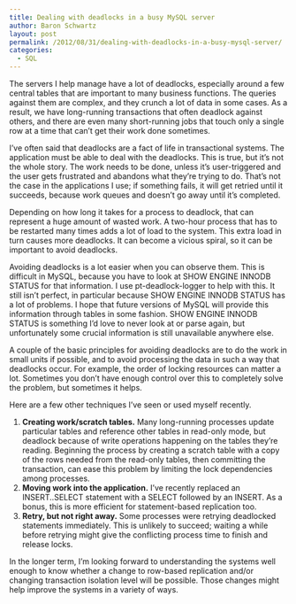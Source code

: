 ```yaml
---
title: Dealing with deadlocks in a busy MySQL server
author: Baron Schwartz
layout: post
permalink: /2012/08/31/dealing-with-deadlocks-in-a-busy-mysql-server/
categories:
  - SQL
---
```

The servers I help manage have a lot of deadlocks, especially around a few central tables that are important to many business functions. The queries against them are complex, and they crunch a lot of data in some cases. As a result, we have long-running transactions that often deadlock against others, and there are even many short-running jobs that touch only a single row at a time that can&#8217;t get their work done sometimes.

I&#8217;ve often said that deadlocks are a fact of life in transactional systems. The application must be able to deal with the deadlocks. This is true, but it&#8217;s not the whole story. The work needs to be done, unless it&#8217;s user-triggered and the user gets frustrated and abandons what they&#8217;re trying to do. That&#8217;s not the case in the applications I use; if something fails, it will get retried until it succeeds, because work queues and doesn&#8217;t go away until it&#8217;s completed.

Depending on how long it takes for a process to deadlock, that can represent a huge amount of wasted work. A two-hour process that has to be restarted many times adds a lot of load to the system. This extra load in turn causes more deadlocks. It can become a vicious spiral, so it can be important to avoid deadlocks.

Avoiding deadlocks is a lot easier when you can observe them. This is difficult in MySQL, because you have to look at SHOW ENGINE INNODB STATUS for that information. I use pt-deadlock-logger to help with this. It still isn&#8217;t perfect, in particular because SHOW ENGINE INNODB STATUS has a lot of problems. I hope that future versions of MySQL will provide this information through tables in some fashion. SHOW ENGINE INNODB STATUS is something I&#8217;d love to never look at or parse again, but unfortunately some crucial information is still unavailable anywhere else.

A couple of the basic principles for avoiding deadlocks are to do the work in small units if possible, and to avoid processing the data in such a way that deadlocks occur. For example, the order of locking resources can matter a lot. Sometimes you don&#8217;t have enough control over this to completely solve the problem, but sometimes it helps.

Here are a few other techniques I&#8217;ve seen or used myself recently.

1.  **Creating work/scratch tables.** Many long-running processes update particular tables and reference other tables in read-only mode, but deadlock because of write operations happening on the tables they&#8217;re reading. Beginning the process by creating a scratch table with a copy of the rows needed from the read-only tables, then committing the transaction, can ease this problem by limiting the lock dependencies among processes.
2.  **Moving work into the application.** I&#8217;ve recently replaced an INSERT..SELECT statement with a SELECT followed by an INSERT. As a bonus, this is more efficient for statement-based replication too.
3.  **Retry, but not right away.** Some processes were retrying deadlocked statements immediately. This is unlikely to succeed; waiting a while before retrying might give the conflicting process time to finish and release locks.

In the longer term, I&#8217;m looking forward to understanding the systems well enough to know whether a change to row-based replication and/or changing transaction isolation level will be possible. Those changes might help improve the systems in a variety of ways.
